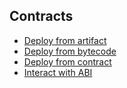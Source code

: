 ## Contracts

- [Deploy from artifact](deploy_from_artifact.md)
- [Deploy from bytecode](deploy_from_bytecode.md)
- [Deploy from contract](deploy_from_contract.md)
- [Interact with ABI](interact_with_abi.md)